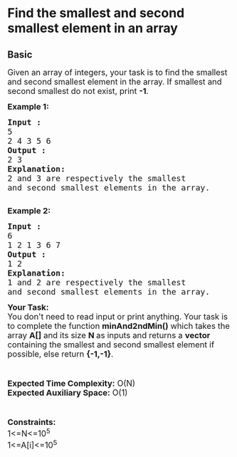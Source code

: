 # Find the smallest and second smallest element in an array
## Basic 
<div class="problem-statement">
                <p></p><p><span style="font-size:18px">Given an array of integers, your task is to find the smallest and second smallest element in the array. If smallest and second smallest do not exist, print <strong>-1</strong>.</span></p>

<p><span style="font-size:18px"><strong>Example 1:</strong></span></p>

<pre><span style="font-size:18px"><strong>Input :</strong>
5
2 4 3 5 6
<strong>Output :</strong>
2 3 
<strong>Explanation:</strong> 
2 and 3 are respectively the smallest 
and second smallest elements in the array.</span></pre>

<p><br>
<span style="font-size:18px"><strong>Example 2:</strong></span></p>

<pre><span style="font-size:18px"><strong>Input :</strong>
6
1 2 1 3 6 7
<strong>Output :</strong>
1 2 
<strong>Explanation: </strong>
1 and 2 are respectively the smallest 
and second smallest elements in the array.</span></pre>

<p><span style="font-size:18px"><strong>Your Task:&nbsp;&nbsp;</strong><br>
You don't need to read input or print anything. Your task is to complete the function&nbsp;<strong>minAnd2ndMin()</strong>&nbsp;which takes the array <strong>A[]</strong> and its size <strong>N </strong>as inputs and returns a <strong>vector</strong> containing the smallest and second smallest element if possible, else return <strong>{-1,-1}</strong>.</span></p>

<p>&nbsp;</p>

<p><span style="font-size:18px"><strong>Expected Time Complexity:</strong> O(N)<br>
<strong>Expected Auxiliary Space:</strong> O(1)</span></p>

<p>&nbsp;</p>

<p><span style="font-size:18px"><strong>Constraints:</strong><br>
1&lt;=N&lt;=10<sup>5</sup><br>
1&lt;=A[i]&lt;=10<sup>5</sup></span></p>

<p>&nbsp;</p>
 <p></p>
            </div>